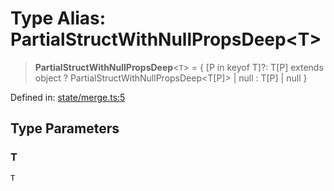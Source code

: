 # Type Alias: PartialStructWithNullPropsDeep\<T\>

> **PartialStructWithNullPropsDeep**\<`T`\> = \{ \[P in keyof T\]?: T\[P\] extends object ? PartialStructWithNullPropsDeep\<T\[P\]\> \| null : T\[P\] \| null \}

Defined in: [state/merge.ts:5](https://github.com/benallfree/lab13/blob/55b13e2c02a360fdce138b0495c78378f8c063b1/sdk/src/online/state/merge.ts#L5)

## Type Parameters

### T

`T`
